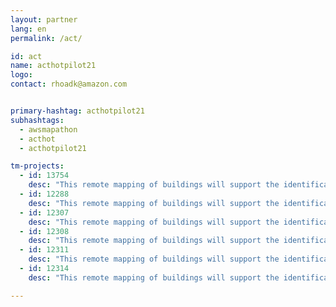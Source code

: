 ```yaml
---
layout: partner
lang: en
permalink: /act/

id: act
name: acthotpilot21
logo: 
contact: rhoadk@amazon.com


primary-hashtag: acthotpilot21
subhashtags:
  - awsmapathon
  - acthot
  - acthotpilot21

tm-projects:
  - id: 13754
    desc: "This remote mapping of buildings will support the identification and characterization of settlements, as well as the implementation of planned activities and largely the generation of data for humanitarian activities."
  - id: 12288
    desc: "This remote mapping of buildings will support the identification and characterization of settlements, as well as the implementation of planned activities and largely the generation of data for humanitarian activities."
  - id: 12307
    desc: "This remote mapping of buildings will support the identification and characterization of settlements, as well as the implementation of planned activities and largely the generation of data for humanitarian activities."
  - id: 12308
    desc: "This remote mapping of buildings will support the identification and characterization of settlements, as well as the implementation of planned activities and largely the generation of data for humanitarian activities."
  - id: 12311
    desc: "This remote mapping of buildings will support the identification and characterization of settlements, as well as the implementation of planned activities and largely the generation of data for humanitarian activities."
  - id: 12314
    desc: "This remote mapping of buildings will support the identification and characterization of settlements, as well as the implementation of planned activities and largely the generation of data for humanitarian activities."

---
```

